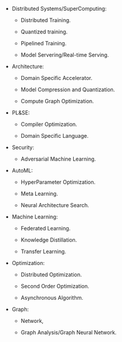 - Distributed Systems/SuperComputing: 

  - Distributed Training.

  - Quantized training. 

  - Pipelined Training. 

  - Model Servering/Real-time Serving. 


- Architecture: 

  - Domain Specific Accelerator. 

  - Model Compression and Quantization. 

  - Compute Graph Optimization.


- PL&SE: 

  - Compiler Optimization. 
   
  - Domain Specific Language.
   
   
- Security: 

  - Adversarial Machine Learning.
   
- AutoML: 

  - HyperParameter Optimization.
   
  - Meta Learning. 
   
  - Neural Architecture Search.
   

- Machine Learning: 

  - Federated Learning.

  - Knowledge Distillation. 
  
  - Transfer Learning. 


- Optimization: 

  - Distributed Optimization. 
  
  - Second Order Optimization. 
  
  - Asynchronous Algorithm.
  

- Graph: 

  - Network, 
   
  - Graph Analysis/Graph Neural Network.
